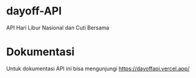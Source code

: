 # dayoff-API

API Hari Libur Nasional dan Cuti Bersama

# Dokumentasi

Untuk dokumentasi API ini bisa mengunjungi https://dayoffapi.vercel.app/
